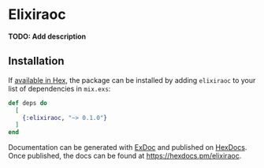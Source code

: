 # Elixiraoc

**TODO: Add description**

## Installation

If [available in Hex](https://hex.pm/docs/publish), the package can be installed
by adding `elixiraoc` to your list of dependencies in `mix.exs`:

```elixir
def deps do
  [
    {:elixiraoc, "~> 0.1.0"}
  ]
end
```

Documentation can be generated with [ExDoc](https://github.com/elixir-lang/ex_doc)
and published on [HexDocs](https://hexdocs.pm). Once published, the docs can
be found at <https://hexdocs.pm/elixiraoc>.

